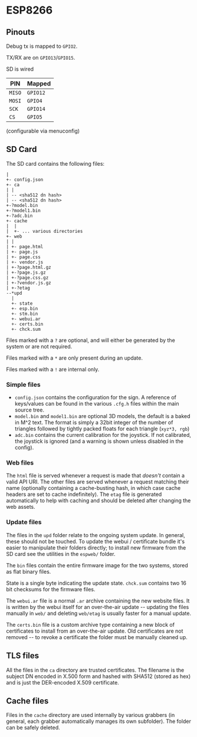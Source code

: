 # ESP8266

## Pinouts

Debug tx is mapped to `GPIO2`.

TX/RX are on `GPIO13`/`GPIO15`.

SD is wired

| PIN | Mapped |
| --- | ------ |
| `MISO` | `GPIO12` |
| `MOSI` | `GPIO4` |
| `SCK` | `GPIO14` |
| `CS`  | `GPIO5` |

(configurable via menuconfig)

## SD Card

The SD card contains the following files:

```
|
+- config.json
+- ca
| |
| -- <sha512 dn hash>
| -- <sha512 dn hash>
+-?model.bin
+-?model1.bin
+-?adc.bin
+- cache
|  |
|  +- ... various directories
+- web
| |
| +- page.html
| +- page.js
| +- page.css
| +- vendor.js
| +-?page.html.gz
| +-?page.js.gz
| +-?page.css.gz
| +-?vendor.js.gz
| +-?etag
--*upd
  |
  +- state
  +- esp.bin
  +- stm.bin
  +- webui.ar
  +- certs.bin
  +- chck.sum
```

Files marked with a `?` are optional, and will either be generated by the system or are not required.

Files marked with a `*` are only present during an update.

Files marked with a `!` are internal only.

### Simple files

- `config.json` contains the configuration for the sign. A reference of keys/values can be found in the various `.cfg.h` files within the main source tree.
- `model.bin` and `model1.bin` are optional 3D models, the default is a baked in M^2 text. The format is simply a 32bit integer of the number of triangles followed by tightly packed floats for each triangle (`xyz*3, rgb`)
- `adc.bin` contains the current calibration for the joystick. If not calibrated, the joystick is ignored (and a warning is shown unless
disabled in the config).

### Web files

The `html` file is served whenever a request is made that _doesn't_ contain a valid API URI.
The other files are served whenever a request matching their name (optionally containing a cache-busting
hash, in which case cache headers are set to cache indefinitely). 
The `etag` file is generated automatically to help with caching and should be deleted after changing the web assets.

### Update files

The files in the `upd` folder relate to the ongoing system update. In general, these should not be touched. To update the webui / certificate bundle it's easier
to manipulate their folders directly; to install new firmware from the SD card see the utilities in the `espweb/` folder.

The `bin` files contain the entire firmware image for the two systems, stored as flat binary files.

State is a single byte indicating the update state. `chck.sum` contains two 16 bit checksums for the
firmware files.

The `webui.ar` file is a normal `.ar` archive containing the new website files. It is written by the webui itself
for an over-the-air update -- updating the files manually in `web/` and deleting `web/etag` is usually faster for a manual
update.

The `certs.bin` file is a custom archive type containing a new block of certificates to install from an over-the-air update. Old certificates
are not removed -- to revoke a certificate the folder must be manually cleaned up.

## TLS files

All the files in the `ca` directory are trusted certificates. The filename is the
subject DN encoded in X.500 form and hashed with SHA512 (stored as hex) and is just
the DER-encoded X.509 certificate.

## Cache files

Files in the `cache` directory are used internally by various grabbers (in general, each grabber
automatically manages its own subfolder). The folder can be safely deleted.
